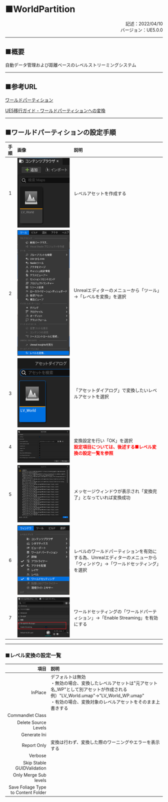 # ■WorldPartition
<div style="text-align: right;">記述：2022/04/10</div>
<div style="text-align: right;">バージョン：UE5.0.0</div>

---
## ■概要
自動データ管理および距離ベースのレベルストリーミングシステム

---
## ■参考URL
[ワールドパーティション](https://docs.unrealengine.com/5.0/en-US/world-partition-in-unreal-engine/)

[UE5移行ガイド - ワールドパーティションへの変換](https://dev.epicgames.com/community/learning/talks-and-demos/J5q/upgrading-your-project-to-ue5)

---
## ■ワールドパーティションの設定手順
|手順|画像|説明|
|:--:|:--|:--|
|1|![](.\image\WorldPartition_00.png)|レベルアセットを作成する|
|2|![](.\image\WorldPartition_01.png)|Unrealエディターのメニューから「ツール」→「レベルを変換」を選択|
|3|![](.\image\WorldPartition_02.png)|「アセットダイアログ」で変換したいレベルアセットを選択|
|4|![](.\image\WorldPartition_03.png)|変換設定を行い「OK」を選択<br>**<font color=red>設定項目については、後述する■レベル変換の設定一覧を参照</font>**|
|5|![](.\image\WorldPartition_04.png)|メッセージウィンドウが表示され「変換完了」となっていれば変換成功|
|6|![](.\image\WorldPartition_05.png)|レベルのワールドパーティションを有効にする為、Unrealエディターのメニューから「ウィンドウ」→「ワールドセッティング」を選択|
|7|![](.\image\WorldPartition_06.png)|ワールドセッティングの「ワールドパーティション」→「Enable Streaming」を有効にする|

---
### ■レベル変換の設定一覧
|項目|説明|
|--:|:--|
|InPlace|デフォルトは無効<br>・無効の場合、変換したレベルアセットは"元アセット名_WP"として別アセットが作成される<br>例）"LV_World.umap"→"LV_World_WP.umap"<br>・有効の場合、変換対象のレベルアセットをそのまま上書きする|
|Commandlet Class||
|Delete Source Levels||
|Generate Ini||
|Report Only|変換は行わず、変換した際のワーニングやエラーを表示する|
|Verbose||
|Skip Stable GUIDValidation||
|Only Merge Sub levels||
|Save Foliage Type to Content Folder||